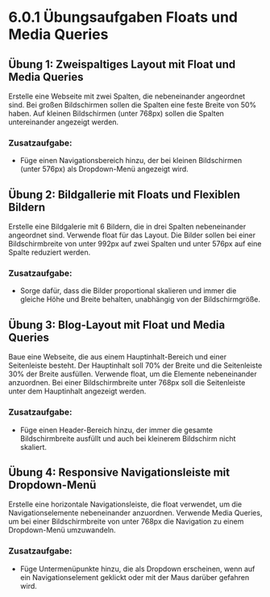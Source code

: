 # 6.0.1 Übungsaufgaben Floats und Media Queries

## Übung 1: Zweispaltiges Layout mit Float und Media Queries
Erstelle eine Webseite mit zwei Spalten, die nebeneinander angeordnet sind. Bei großen Bildschirmen sollen die Spalten eine feste Breite von 50% haben. Auf kleinen Bildschirmen (unter 768px) sollen die Spalten untereinander angezeigt werden.

### Zusatzaufgabe:
- Füge einen Navigationsbereich hinzu, der bei kleinen Bildschirmen (unter 576px) als Dropdown-Menü angezeigt wird.


## Übung 2: Bildgallerie mit Floats und Flexiblen Bildern
Erstelle eine Bildgalerie mit 6 Bildern, die in drei Spalten nebeneinander angeordnet sind. Verwende float für das Layout. Die Bilder sollen bei einer Bildschirmbreite von unter 992px auf zwei Spalten und unter 576px auf eine Spalte reduziert werden.

### Zusatzaufgabe:
- Sorge dafür, dass die Bilder proportional skalieren und immer die gleiche Höhe und Breite behalten, unabhängig von der Bildschirmgröße.


## Übung 3: Blog-Layout mit Float und Media Queries
Baue eine Webseite, die aus einem Hauptinhalt-Bereich und einer Seitenleiste besteht. Der Hauptinhalt soll 70% der Breite und die Seitenleiste 30% der Breite ausfüllen. Verwende float, um die Elemente nebeneinander anzuordnen. Bei einer Bildschirmbreite unter 768px soll die Seitenleiste unter dem Hauptinhalt angezeigt werden.

### Zusatzaufgabe:

- Füge einen Header-Bereich hinzu, der immer die gesamte Bildschirmbreite ausfüllt und auch bei kleinerem Bildschirm nicht skaliert.


## Übung 4: Responsive Navigationsleiste mit Dropdown-Menü
Erstelle eine horizontale Navigationsleiste, die float verwendet, um die Navigationselemente nebeneinander anzuordnen. Verwende Media Queries, um bei einer Bildschirmbreite von unter 768px die Navigation zu einem Dropdown-Menü umzuwandeln.

### Zusatzaufgabe:
- Füge Untermenüpunkte hinzu, die als Dropdown erscheinen, wenn auf ein Navigationselement geklickt oder mit der Maus darüber gefahren wird.